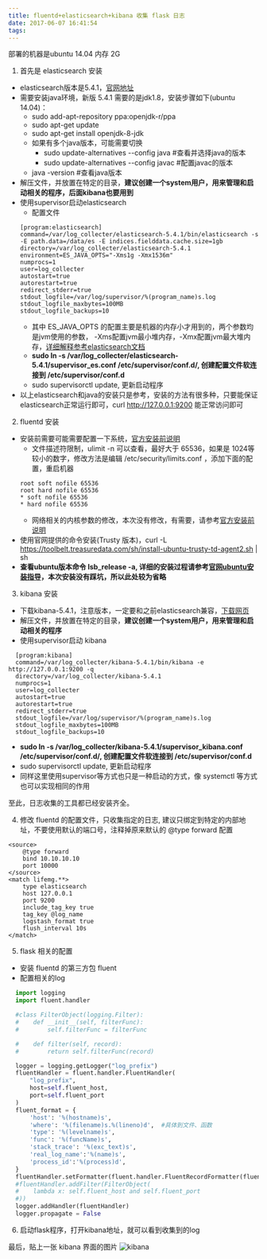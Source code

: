 ```yaml
---
title: fluentd+elasticsearch+kibana 收集 flask 日志
date: 2017-06-07 16:41:54
tags:
---
```


部署的机器是ubuntu 14.04 内存 2G

1. 首先是 elasticsearch 安装
  * elasticsearch版本是5.4.1，[官网地址](https://www.elastic.co/downloads/elasticsearch)
  * 需要安装java环境，新版 5.4.1 需要的是jdk1.8，安装步骤如下(ubuntu 14.04)：
    - sudo add-apt-repository ppa:openjdk-r/ppa
    - sudo apt-get update
    - sudo apt-get install openjdk-8-jdk
    - 如果有多个java版本，可能需要切换
      * sudo update-alternatives --config java #查看并选择java的版本
      * sudo update-alternatives --config javac #配置javac的版本
    - java -version #查看java版本
  * 解压文件，并放置在特定的目录，**建议创建一个system用户，用来管理和启动相关的程序，后面kibana也要用到**
  * 使用supervisor启动elasticsearch
    - 配置文件
    ```
    [program:elasticsearch]
    command=/var/log_collecter/elasticsearch-5.4.1/bin/elasticsearch -s -E path.data=/data/es -E indices.fielddata.cache.size=1gb
    directory=/var/log_collecter/elasticsearch-5.4.1
    environment=ES_JAVA_OPTS="-Xms1g -Xmx1536m"
    numprocs=1
    user=log_collecter
    autostart=true
    autorestart=true
    redirect_stderr=true
    stdout_logfile=/var/log/supervisor/%(program_name)s.log
    stdout_logfile_maxbytes=100MB
    stdout_logfile_backups=10
    ```
    - 其中 ES_JAVA_OPTS 的配置主要是机器的内存小才用到的，两个参数均是jvm使用的参数， -Xms配置jvm最小堆内存，-Xmx配置jvm最大堆内存，[详细解释参考elasticsearch文档](https://www.elastic.co/guide/en/elasticsearch/reference/current/heap-size.html)
    - **sudo ln -s /var/log_collecter/elasticsearch-5.4.1/supervisor_es.conf /etc/supervisor/conf.d/, 创建配置文件软连接到 /etc/supervisor/conf.d**
    - sudo supervisorctl update, 更新启动程序
  * 以上elasticsearch和java的安装只是参考，安装的方法有很多种，只要能保证elasticsearch正常运行即可，curl http://127.0.0.1:9200 能正常访问即可

2. fluentd 安装
  * 安装前需要可能需要配置一下系统，[官方安装前说明](http://docs.fluentd.org/v0.12/articles/before-install)
    - 文件描述符限制，ulimit -n 可以查看，最好大于 65536，如果是 1024等较小的数字，修改方法是编辑 /etc/security/limits.conf ，添加下面的配置，重启机器
    ```
    root soft nofile 65536
    root hard nofile 65536
    * soft nofile 65536
    * hard nofile 65536
    ```
    - 网络相关的内核参数的修改，本次没有修改，有需要，请参考[官方安装前说明](http://docs.fluentd.org/v0.12/articles/before-install)
  * 使用官网提供的命令安装(Trusty 版本)，curl -L https://toolbelt.treasuredata.com/sh/install-ubuntu-trusty-td-agent2.sh | sh
  * **查看ubuntu版本命令 lsb_release -a, 详细的安装过程请参考[官网ubuntu安装指导](http://docs.fluentd.org/v0.12/articles/install-by-deb)，本次安装没有踩坑，所以此处较为省略**

3. kibana 安装
  * 下载kibana-5.4.1，注意版本，一定要和之前elasticsearch兼容，[下载网页](https://www.elastic.co/downloads/kibana)
  * 解压文件，并放置在特定的目录，**建议创建一个system用户，用来管理和启动相关的程序**
  * 使用supervisor启动 kibana
  ```
    [program:kibana]
    command=/var/log_collecter/kibana-5.4.1/bin/kibana -e http://127.0.0.1:9200 -q
    directory=/var/log_collecter/kibana-5.4.1
    numprocs=1
    user=log_collecter
    autostart=true
    autorestart=true
    redirect_stderr=true
    stdout_logfile=/var/log/supervisor/%(program_name)s.log
    stdout_logfile_maxbytes=100MB
    stdout_logfile_backups=10
  ```
  * **sudo ln -s /var/log_collecter/kibana-5.4.1/supervisor_kibana.conf /etc/supervisor/conf.d/, 创建配置文件软连接到 /etc/supervisor/conf.d**
  * sudo supervisorctl update, 更新启动程序
  * 同样这里使用supervisor等方式也只是一种启动的方式，像 systemctl 等方式也可以实现相同的作用

  至此，日志收集的工具都已经安装齐全。

4. 修改 fluentd 的配置文件，只收集指定的日志, 建议只绑定到特定的内部地址，不要使用默认的端口号，注释掉原来默认的 @type forward 配置
```
<source>
    @type forward
    bind 10.10.10.10
    port 10000
</source>
<match lifemg.**>
    type elasticsearch
    host 127.0.0.1
    port 9200
    include_tag_key true
    tag_key @log_name
    logstash_format true
    flush_interval 10s
</match>
```

5. flask 相关的配置
  * 安装 fluentd 的第三方包 fluent
  * 配置相关的log
  ```python
    import logging
    import fluent.handler

    #class FilterObject(logging.Filter):
    #    def __init__(self, filterFunc):
    #        self.filterFunc = filterFunc

    #    def filter(self, record):
    #        return self.filterFunc(record)

    logger = logging.getLogger("log_prefix")
    fluentHandler = fluent.handler.FluentHandler(
        "log_prefix",
        host=self.fluent_host,
        port=self.fluent_port
    )
    fluent_format = {
        'host': '%(hostname)s',
        'where': '%(filename)s.%(lineno)d',  #具体到文件、函数
        'type': '%(levelname)s',
        'func': '%(funcName)s',
        'stack_trace': '%(exc_text)s',
        'real_log_name':'%(name)s',
        'process_id':'%(process)d',
    }
    fluentHandler.setFormatter(fluent.handler.FluentRecordFormatter(fluent_format))
    #fluentHandler.addFilter(FilterObject(
    #    lambda x: self.fluent_host and self.fluent_port
    #))
    logger.addHandler(fluentHandler)
    logger.propagate = False
  ```

6. 启动flask程序，打开kibana地址，就可以看到收集到的log

最后，贴上一张 kibana 界面的图片
![kibana](http://oh14x29vm.bkt.clouddn.com/kibana.png "kibana")